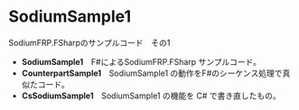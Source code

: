# SodiumSample1
SodiumFRP.FSharpのサンプルコード　その1
- **SodiumSample1**　F#によるSodiumFRP.FSharp サンプルコード。
- **CounterpartSample1**　SodiumSample1 の動作をF#のシーケンス処理で真似たコード。
- **CsSodiumSample1**　SodiumSample1 の機能を C# で書き直したもの。
